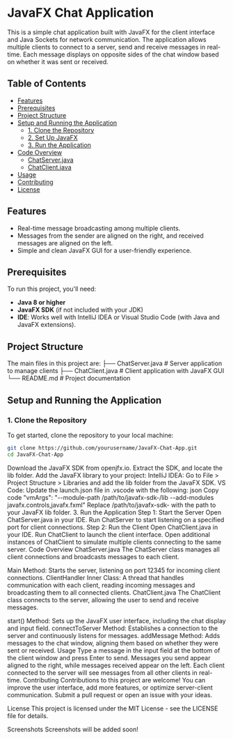 # JavaFX Chat Application

This is a simple chat application built with JavaFX for the client interface and Java Sockets for network communication. The application allows multiple clients to connect to a server, send and receive messages in real-time. Each message displays on opposite sides of the chat window based on whether it was sent or received.

## Table of Contents
- [Features](#features)
- [Prerequisites](#prerequisites)
- [Project Structure](#project-structure)
- [Setup and Running the Application](#setup-and-running-the-application)
  - [1. Clone the Repository](#1-clone-the-repository)
  - [2. Set Up JavaFX](#2-set-up-javafx)
  - [3. Run the Application](#3-run-the-application)
- [Code Overview](#code-overview)
  - [ChatServer.java](#chatserverjava)
  - [ChatClient.java](#chatclientjava)
- [Usage](#usage)
- [Contributing](#contributing)
- [License](#license)

## Features
- Real-time message broadcasting among multiple clients.
- Messages from the sender are aligned on the right, and received messages are aligned on the left.
- Simple and clean JavaFX GUI for a user-friendly experience.

## Prerequisites
To run this project, you'll need:
- **Java 8 or higher**
- **JavaFX SDK** (if not included with your JDK)
- **IDE**: Works well with IntelliJ IDEA or Visual Studio Code (with Java and JavaFX extensions).

## Project Structure

The main files in this project are:
├── ChatServer.java # Server application to manage clients ├── ChatClient.java # Client application with JavaFX GUI └── README.md # Project documentation
## Setup and Running the Application

### 1. Clone the Repository
To get started, clone the repository to your local machine:
```bash
git clone https://github.com/yourusername/JavaFX-Chat-App.git
cd JavaFX-Chat-App
```
Download the JavaFX SDK from openjfx.io.
Extract the SDK, and locate the lib folder.
Add the JavaFX library to your project:
IntelliJ IDEA: Go to File > Project Structure > Libraries and add the lib folder from the JavaFX SDK.
VS Code: Update the launch.json file in .vscode with the following:
json
Copy code
"vmArgs": "--module-path /path/to/javafx-sdk-<version>/lib --add-modules javafx.controls,javafx.fxml"
Replace /path/to/javafx-sdk-<version> with the path to your JavaFX lib folder.
3. Run the Application
Step 1: Start the Server
Open ChatServer.java in your IDE.
Run ChatServer to start listening on a specified port for client connections.
Step 2: Run the Client
Open ChatClient.java in your IDE.
Run ChatClient to launch the client interface.
Open additional instances of ChatClient to simulate multiple clients connecting to the same server.
Code Overview
ChatServer.java
The ChatServer class manages all client connections and broadcasts messages to each client.

Main Method: Starts the server, listening on port 12345 for incoming client connections.
ClientHandler Inner Class: A thread that handles communication with each client, reading incoming messages and broadcasting them to all connected clients.
ChatClient.java
The ChatClient class connects to the server, allowing the user to send and receive messages.

start() Method: Sets up the JavaFX user interface, including the chat display and input field.
connectToServer Method: Establishes a connection to the server and continuously listens for messages.
addMessage Method: Adds messages to the chat window, aligning them based on whether they were sent or received.
Usage
Type a message in the input field at the bottom of the client window and press Enter to send.
Messages you send appear aligned to the right, while messages received appear on the left.
Each client connected to the server will see messages from all other clients in real-time.
Contributing
Contributions to this project are welcome! You can improve the user interface, add more features, or optimize server-client communication. Submit a pull request or open an issue with your ideas.

License
This project is licensed under the MIT License - see the LICENSE file for details.

Screenshots
Screenshots will be added soon!


